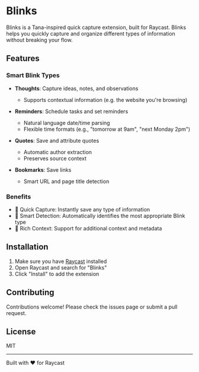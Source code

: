 # Blinks

Blinks is a Tana-inspired quick capture extension, built for Raycast. Blinks helps you quickly capture and organize different types of information without breaking your flow.

## Features

### Smart Blink Types
- **Thoughts**: Capture ideas, notes, and observations
  - Supports contextual information (e.g. the website you're browsing)

- **Reminders**: Schedule tasks and set reminders
  - Natural language date/time parsing
  - Flexible time formats (e.g., "tomorrow at 9am", "next Monday 2pm")

- **Quotes**: Save and attribute quotes
  - Automatic author extraction
  - Preserves source context

- **Bookmarks**: Save links
  - Smart URL and page title detection

### Benefits
- 🚀 Quick Capture: Instantly save any type of information
- 🧠 Smart Detection: Automatically identifies the most appropriate Blink type
- 📝 Rich Context: Support for additional context and metadata

## Installation

1. Make sure you have [Raycast](https://raycast.com/) installed
2. Open Raycast and search for "Blinks"
3. Click "Install" to add the extension

## Contributing

Contributions welcome! Please check the issues page or submit a pull request.

## License

MIT

---
Built with ❤️ for Raycast